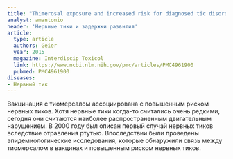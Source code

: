```yaml
---
title: "Thimerosal exposure and increased risk for diagnosed tic disorder in the United States: a case-control study"
analyst: amantonio
header: 'Нервные тики и задержки развития'
article:
  type: article
  authors: Geier
  year: 2015
  magazine: Interdiscip Toxicol
  link: https://www.ncbi.nlm.nih.gov/pmc/articles/PMC4961900
  pubmed: PMC4961900
diseases:
- Нервный тик
---
```


Вакцинация с тиомерсалом ассоциирована с повышенным риском нервных тиков.
Хотя нервные тики когда-то считались очень редкими, сегодня они считаются наиболее распространенным двигательным нарушением.
В 2000 году был описан первый случай нервных тиков вследствие отравления ртутью. Впоследствии были проведены эпидемиологические исследования, которые обнаружили связь между тиомерсалом в вакцинах и повышенным риском нервных тиков.
